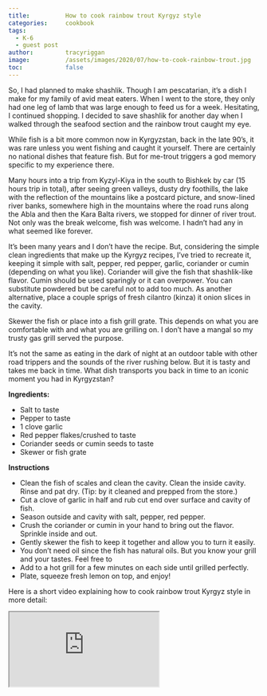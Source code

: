 ```yaml
---
title: 			How to cook rainbow trout Kyrgyz style
categories:		cookbook
tags:
  - K-6
  - guest post
author:			tracyriggan
image:			/assets/images/2020/07/how-to-cook-rainbow-trout.jpg
toc: 			false
---
```



So, I had planned to make shashlik. Though I am pescatarian, it’s a dish I make for my family of avid meat eaters. When I went to the store, they only had one leg of lamb that was large enough to feed us for a week. Hesitating, I continued shopping.  I decided to save shashlik for another day when I walked through the seafood section and the rainbow trout caught my eye.

While fish is a bit more common now in Kyrgyzstan, back in the late 90’s, it was rare unless you went fishing and caught it yourself. There are certainly no national dishes that feature fish. But for me-trout triggers a god memory specific to my experience there.

Many hours into a trip from Kyzyl-Kiya in the south to Bishkek by car (15 hours trip in total), after seeing green valleys, dusty dry foothills, the lake with the reflection of the mountains like a postcard picture, and snow-lined river banks, somewhere high in the mountains where the road runs along the Abla and then the Kara Balta rivers, we stopped for dinner of river trout. Not only was the break welcome, fish was welcome. I hadn’t had any in what seemed like forever. 

It’s been many years and I don’t have the recipe. But, considering the simple clean ingredients that make up the Kyrgyz recipes, I’ve tried to recreate it, keeping it simple with salt, pepper, red pepper, garlic, coriander or cumin (depending on what you like). Coriander will give the fish that shashlik-like flavor. Cumin should be used sparingly or it can overpower. You can substitute powdered but be careful not to add too much. As another alternative, place a couple sprigs of fresh cilantro (kinza) it onion slices in the cavity.

Skewer the fish or place into a fish grill grate. This depends on what you are comfortable with and what you are grilling on. I don’t have a mangal so my trusty gas grill served the purpose.

It’s not the same as eating in the dark of night at an outdoor table with other road trippers and the sounds of the river rushing below. But it is tasty and takes me back in time. What dish transports you back in time to an iconic moment you had in Kyrgyzstan?

**Ingredients:**
- Salt to taste
- Pepper to taste
- 1 clove garlic
- Red pepper flakes/crushed to taste
- Coriander seeds or cumin seeds to taste
- Skewer or fish grate

**Instructions**
- Clean the fish of scales and clean the cavity. Clean the inside cavity. Rinse and pat dry. (Tip: by it cleaned and prepped from the store.)
- Cut a clove of garlic in half and rub cut end over surface and cavity of fish.
- Season outside and cavity with salt, pepper, red pepper.
- Crush the coriander or cumin in your hand to bring out the flavor. Sprinkle inside and out.
- Gently skewer the fish to keep it together and allow you to turn it easily.
- You don’t need oil since the fish has natural oils. But you know your grill and your tastes. Feel free to
- Add to a hot grill for a few minutes on each side until grilled perfectly.
- Plate, squeeze fresh lemon on top, and enjoy!

Here is a short video explaining how to cook rainbow trout Kyrgyz style in more detail: 

<div class="embed-responsive embed-responsive-16by9">
  <iframe class="embed-responsive-item" src="https://www.youtube.com/embed/6tlNFNkAVwc" allowfullscreen></iframe>
</div>